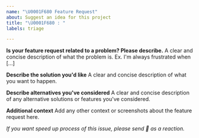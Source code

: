 ```yaml
---
name: "\U0001F680 Feature Request"
about: Suggest an idea for this project
title: "\U0001F680 : "
labels: triage

---
```


**Is your feature request related to a problem? Please describe.**
A clear and concise description of what the problem is. Ex. I'm always frustrated when [...]

**Describe the solution you'd like**
A clear and concise description of what you want to happen.

**Describe alternatives you've considered**
A clear and concise description of any alternative solutions or features you've considered.

**Additional context**
Add any other context or screenshots about the feature request here.

_If you want speed up process of this issue, please send 🚀 as a reaction._